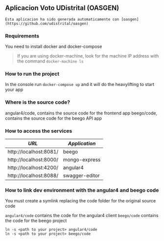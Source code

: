 ## Aplicacion Voto UDistrital (OASGEN)

	Esta aplicacion ha sido generada automaticamente con [oasgen](https://github.com/udistrital/oasgen)

### Requirements
You need to install docker and docker-compose

> If you are using docker-machine, look for the machine IP address with the command `docker-machine ls`

### How to run the project
In the console run `docker-compose up` and it will do the heavylifting to start your app

### Where is the source code?
angular4/code, contains the source code for the frontend app
beego/code, contains the source code for the beego API app

### How to access the services

| *URL* | *Application* |
|---  | ----------- |
| http://localhost:8081/ | beego          |
| http://localhost:8000/ | mongo-express  |
| http://localhost:4200/ | angular4       |
| http://localhost:8088/ | swagger-editor |

### How to link dev environment with the angular4 and beego code
You must create a symlink replacing the code folder for the original source code

`angular4/code` contains the code for the angular4 client
`beego/code` contains the code for the beego project

```
ln -s <path to your project> angular4/code
ln -s <path to your project> beego/code
```
